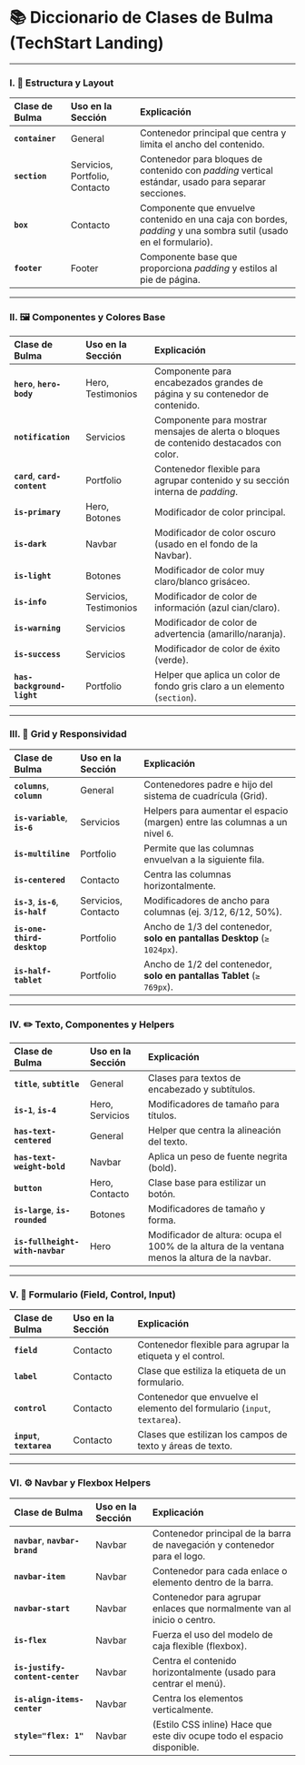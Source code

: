 # 📚 Diccionario de Clases de Bulma (TechStart Landing)

---

### I. 🧱 Estructura y Layout

| Clase de Bulma | Uso en la Sección | Explicación |
| :--- | :--- | :--- |
| **`container`** | General | Contenedor principal que centra y limita el ancho del contenido. |
| **`section`** | Servicios, Portfolio, Contacto | Contenedor para bloques de contenido con *padding* vertical estándar, usado para separar secciones. |
| **`box`** | Contacto | Componente que envuelve contenido en una caja con bordes, *padding* y una sombra sutil (usado en el formulario). |
| **`footer`** | Footer | Componente base que proporciona *padding* y estilos al pie de página. |

---

### II. 🖼️ Componentes y Colores Base

| Clase de Bulma | Uso en la Sección | Explicación |
| :--- | :--- | :--- |
| **`hero`**, **`hero-body`** | Hero, Testimonios | Componente para encabezados grandes de página y su contenedor de contenido. |
| **`notification`** | Servicios | Componente para mostrar mensajes de alerta o bloques de contenido destacados con color. |
| **`card`**, **`card-content`** | Portfolio | Contenedor flexible para agrupar contenido y su sección interna de *padding*. |
| **`is-primary`** | Hero, Botones | Modificador de color principal. |
| **`is-dark`** | Navbar | Modificador de color oscuro (usado en el fondo de la Navbar). |
| **`is-light`** | Botones | Modificador de color muy claro/blanco grisáceo. |
| **`is-info`** | Servicios, Testimonios | Modificador de color de información (azul cian/claro). |
| **`is-warning`** | Servicios | Modificador de color de advertencia (amarillo/naranja). |
| **`is-success`** | Servicios | Modificador de color de éxito (verde). |
| **`has-background-light`** | Portfolio | Helper que aplica un color de fondo gris claro a un elemento (`section`). |

---

### III. 📐 Grid y Responsividad

| Clase de Bulma | Uso en la Sección | Explicación |
| :--- | :--- | :--- |
| **`columns`**, **`column`** | General | Contenedores padre e hijo del sistema de cuadrícula (Grid). |
| **`is-variable`**, **`is-6`** | Servicios | Helpers para aumentar el espacio (margen) entre las columnas a un nivel `6`. |
| **`is-multiline`** | Portfolio | Permite que las columnas envuelvan a la siguiente fila. |
| **`is-centered`** | Contacto | Centra las columnas horizontalmente. |
| **`is-3`**, **`is-6`**, **`is-half`** | Servicios, Contacto | Modificadores de ancho para columnas (ej. 3/12, 6/12, 50%). |
| **`is-one-third-desktop`** | Portfolio | Ancho de 1/3 del contenedor, **solo en pantallas Desktop** (`≥ 1024px`). |
| **`is-half-tablet`** | Portfolio | Ancho de 1/2 del contenedor, **solo en pantallas Tablet** (`≥ 769px`). |

---

### IV. ✏️ Texto, Componentes y Helpers

| Clase de Bulma | Uso en la Sección | Explicación |
| :--- | :--- | :--- |
| **`title`**, **`subtitle`** | General | Clases para textos de encabezado y subtítulos. |
| **`is-1`**, **`is-4`** | Hero, Servicios | Modificadores de tamaño para títulos. |
| **`has-text-centered`** | General | Helper que centra la alineación del texto. |
| **`has-text-weight-bold`** | Navbar | Aplica un peso de fuente negrita (bold). |
| **`button`** | Hero, Contacto | Clase base para estilizar un botón. |
| **`is-large`**, **`is-rounded`** | Botones | Modificadores de tamaño y forma. |
| **`is-fullheight-with-navbar`** | Hero | Modificador de altura: ocupa el 100% de la altura de la ventana menos la altura de la navbar. |

---

### V. 📝 Formulario (Field, Control, Input)

| Clase de Bulma | Uso en la Sección | Explicación |
| :--- | :--- | :--- |
| **`field`** | Contacto | Contenedor flexible para agrupar la etiqueta y el control. |
| **`label`** | Contacto | Clase que estiliza la etiqueta de un formulario. |
| **`control`** | Contacto | Contenedor que envuelve el elemento del formulario (`input`, `textarea`). |
| **`input`**, **`textarea`** | Contacto | Clases que estilizan los campos de texto y áreas de texto. |

---

### VI. ⚙️ Navbar y Flexbox Helpers

| Clase de Bulma | Uso en la Sección | Explicación |
| :--- | :--- | :--- |
| **`navbar`**, **`navbar-brand`** | Navbar | Contenedor principal de la barra de navegación y contenedor para el logo. |
| **`navbar-item`** | Navbar | Contenedor para cada enlace o elemento dentro de la barra. |
| **`navbar-start`** | Navbar | Contenedor para agrupar enlaces que normalmente van al inicio o centro. |
| **`is-flex`** | Navbar | Fuerza el uso del modelo de caja flexible (flexbox). |
| **`is-justify-content-center`** | Navbar | Centra el contenido horizontalmente (usado para centrar el menú). |
| **`is-align-items-center`** | Navbar | Centra los elementos verticalmente. |
| **`style="flex: 1"`** | Navbar | (Estilo CSS inline) Hace que este div ocupe todo el espacio disponible. |